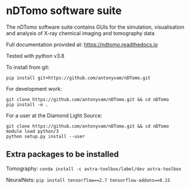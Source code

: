 nDTomo software suite
=====================
The nDTomo software suite contains GUIs for the simulation, visualisation and analysis of X-ray chemical imaging and tomography data

Full documentation provided at: https://ndtomo.readthedocs.io

Tested with python v3.8

To install from git:

```pip install git+https://github.com/antonyvam/nDTomo.git```

For development work:
```
git clone https://github.com/antonyvam/nDTomo.git && cd nDTomo
pip install -e .
```

For a user at the Diamond Light Source:
```
git clone https://github.com/antonyvam/nDTomo.git && cd nDTomo
module load python/3
python setup.py install --user
```

Extra packages to be installed
------------------------------

Tomography:
```conda install -c astra-toolbox/label/dev astra-toolbox```

NeuralNets:
```pip install tensorflow==2.7 tensorflow-addons==0.15```


